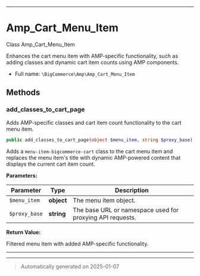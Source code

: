 ***

# Amp_Cart_Menu_Item

Class Amp_Cart_Menu_Item

Enhances the cart menu item with AMP-specific functionality, such as adding classes
and dynamic cart item counts using AMP components.

* Full name: `\BigCommerce\Amp\Amp_Cart_Menu_Item`




## Methods


### add_classes_to_cart_page

Adds AMP-specific classes and cart item count functionality to the cart menu item.

```php
public add_classes_to_cart_page(object $menu_item, string $proxy_base): object
```

Adds a `menu-item-bigcommerce-cart` class to the cart menu item and replaces the
menu item's title with dynamic AMP-powered content that displays the current cart item count.






**Parameters:**

| Parameter | Type | Description |
|-----------|------|-------------|
| `$menu_item` | **object** | The menu item object. |
| `$proxy_base` | **string** | The base URL or namespace used for proxying API requests. |


**Return Value:**

Filtered menu item with added AMP-specific functionality.




***


***
> Automatically generated on 2025-01-07
